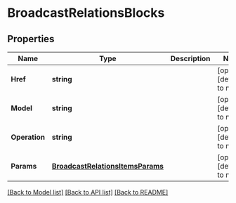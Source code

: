 # BroadcastRelationsBlocks

## Properties
Name | Type | Description | Notes
------------ | ------------- | ------------- | -------------
**Href** | **string** |  | [optional] [default to null]
**Model** | **string** |  | [optional] [default to null]
**Operation** | **string** |  | [optional] [default to null]
**Params** | [**BroadcastRelationsItemsParams**](BroadcastRelations_items_params.md) |  | [optional] [default to null]

[[Back to Model list]](../README.md#documentation-for-models) [[Back to API list]](../README.md#documentation-for-api-endpoints) [[Back to README]](../README.md)



